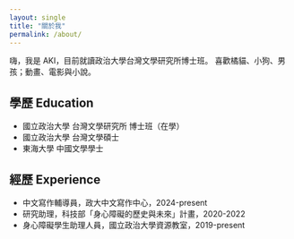 ```yaml
---
layout: single
title: "關於我"
permalink: /about/
---
```


嗨，我是 AKI，目前就讀政治大學台灣文學研究所博士班。
喜歡橘貓、小狗、男孩；動畫、電影與小說。

## 學歷 Education

- 國立政治大學 台灣文學研究所 博士班（在學）
- 國立政治大學 台灣文學碩士
- 東海大學 中國文學學士

## 經歷 Experience

- 中文寫作輔導員，政大中文寫作中心，2024-present
- 研究助理，科技部「身心障礙的歷史與未來」計畫，2020-2022
- 身心障礙學生助理人員，國立政治大學資源教室，2019-present
